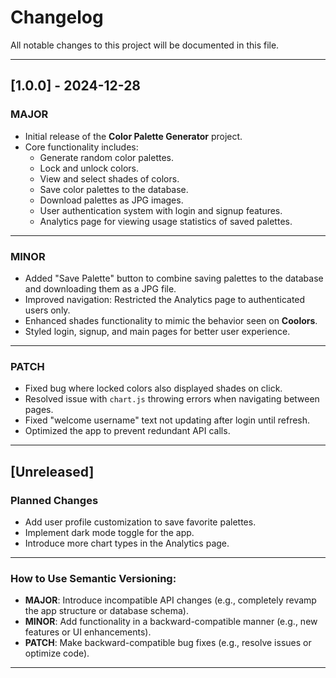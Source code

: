# Changelog

All notable changes to this project will be documented in this file.

---

## [1.0.0] - 2024-12-28

### MAJOR
- Initial release of the **Color Palette Generator** project.
- Core functionality includes:
  - Generate random color palettes.
  - Lock and unlock colors.
  - View and select shades of colors.
  - Save color palettes to the database.
  - Download palettes as JPG images.
  - User authentication system with login and signup features.
  - Analytics page for viewing usage statistics of saved palettes.

---

### MINOR
- Added "Save Palette" button to combine saving palettes to the database and downloading them as a JPG file.
- Improved navigation: Restricted the Analytics page to authenticated users only.
- Enhanced shades functionality to mimic the behavior seen on **Coolors**.
- Styled login, signup, and main pages for better user experience.

---

### PATCH
- Fixed bug where locked colors also displayed shades on click.
- Resolved issue with `chart.js` throwing errors when navigating between pages.
- Fixed "welcome username" text not updating after login until refresh.
- Optimized the app to prevent redundant API calls.

---

## [Unreleased]

### Planned Changes
- Add user profile customization to save favorite palettes.
- Implement dark mode toggle for the app.
- Introduce more chart types in the Analytics page.

---

### How to Use Semantic Versioning:
- **MAJOR**: Introduce incompatible API changes (e.g., completely revamp the app structure or database schema).
- **MINOR**: Add functionality in a backward-compatible manner (e.g., new features or UI enhancements).
- **PATCH**: Make backward-compatible bug fixes (e.g., resolve issues or optimize code).

---